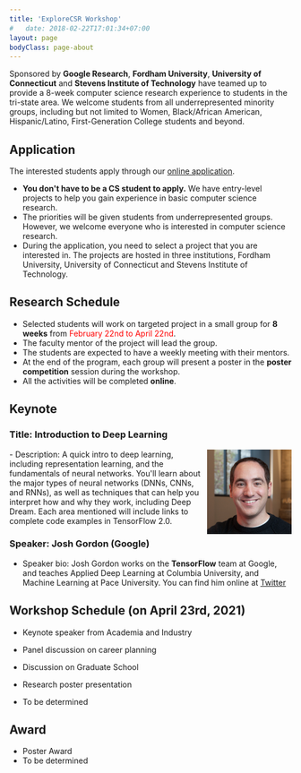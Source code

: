 ```yaml
---
title: 'ExploreCSR Workshop'
#   date: 2018-02-22T17:01:34+07:00
layout: page
bodyClass: page-about
---
```


Sponsored by **Google Research**, **Fordham University**,
**University of Connecticut** and **Stevens Institute of Technology**
have teamed up to provide a 8-week computer science research
experience to students in the tri-state area. We welcome
students from all underrepresented minority groups, including but not limited to Women, Black/African American, Hispanic/Latino, First-Generation College students and beyond.

## Application

The interested students apply through our [online application](https://docs.google.com/forms/d/e/1FAIpQLScivxcgj9GIloL09E1TAh5GoQ6RXgr2MLOMojjSphcBZMHnHQ/viewform?usp=sf_link).

 - **You don't have to be a CS student to apply.** We have entry-level projects to help you gain experience in basic computer science research.    
 - The priorities will be given students from underrepresented groups. However, we welcome everyone who is interested in computer science research.
 - During the application, you need to select a project that you are interested in. The projects are hosted in three institutions, Fordham University,
 University of Connecticut and Stevens Institute of Technology.


## Research Schedule

- Selected students will work on targeted project in a small group for **8 weeks** from
<span style="color:red">February 22nd to April 22nd</span>.
- The faculty mentor of the project will lead the group.
- The students are expected to have a weekly meeting with their mentors.
- At the end of the program, each group will present a poster in the **poster competition** session during the workshop.
- All the activities will be completed **online**.


## Keynote

### Title: Introduction to Deep Learning

<img class="two" align="right" src="/images/speaker/josh.png" height="30%" width="30%">
- Description: A quick intro to deep learning, including representation learning, and the fundamentals of neural networks. You'll learn about the major types of neural networks (DNNs, CNNs, and RNNs), as well as techniques that can help you interpret how and why they work, including Deep Dream. Each area mentioned will include links to complete code examples in TensorFlow 2.0.

### Speaker: Josh Gordon (Google)
- Speaker bio: Josh Gordon works on the **TensorFlow** team at Google, and teaches Applied Deep Learning at Columbia University, and Machine Learning at Pace University. You can find him online at [Twitter](https://twitter.com/random_forests)



## Workshop Schedule (on April 23rd, 2021)

- Keynote speaker from Academia and Industry
- Panel discussion on career planning
- Discussion on Graduate School
- Research poster presentation

- To be determined


## Award

- Poster Award
- To be determined
